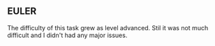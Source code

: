 ## EULER
The difficulty of this task grew as level advanced. Stil it was not much difficult and I didn't had any major issues.
